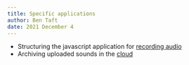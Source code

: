 ```yaml
---
title: Specific applications
author: Ben Taft
date: 2021 December 4
---
```


- Structuring the javascript application for [recording audio](javascript.md)
- Archiving uploaded sounds in the [cloud](dreamobjects.md)
